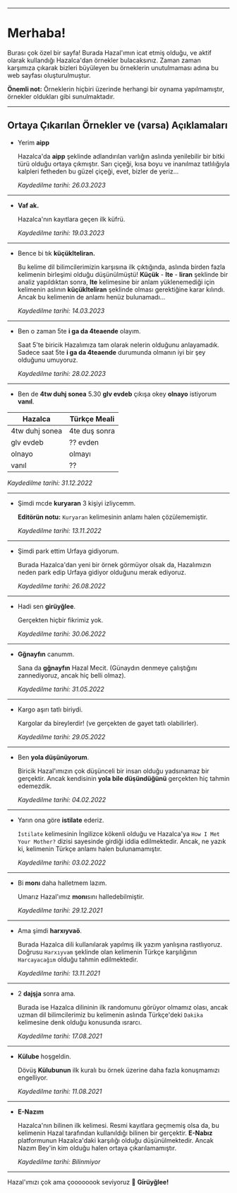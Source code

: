 ___________

# Merhaba!

Burası çok özel bir sayfa! Burada Hazal'ımın icat etmiş olduğu, ve aktif olarak kullandığı Hazalca'dan örnekler bulacaksınız. Zaman zaman karşımıza çıkarak bizleri büyüleyen bu örneklerin unutulmaması adına bu web sayfası oluşturulmuştur. 

**Önemli not:** Örneklerin hiçbiri üzerinde herhangi bir oynama yapılmamıştır, örnekler oldukları gibi sunulmaktadır. 

___________


## Ortaya Çıkarılan Örnekler ve (varsa) Açıklamaları

* Yerim **aipp**

    Hazalca'da **aipp** şeklinde adlandırılan varlığın aslında yenilebilir bir bitki türü olduğu ortaya çıkmıştır. Sarı çiçeği, kısa boyu ve inanılmaz tatlılığıyla kalpleri fetheden bu güzel çiçeği, evet, bizler de yeriz...


    _Kaydedilme tarihi: 26.03.2023_

___________

* **Vaf ak.**

    Hazalca'nın kayıtlara geçen ilk küfrü. 


    _Kaydedilme tarihi: 19.03.2023_

___________

* Bence bi tık **küçüklteliran.**

    Bu kelime dil bilimcilerimizin karşısına ilk çıktığında, aslında birden fazla kelimenin birleşimi olduğu düşünülmüştü! **Küçük** - **lte** - **liran** şeklinde bir analiz yapıldıktan sonra, **lte** kelimesine bir anlam yüklenemediği için kelimenin aslının **küçüklteliran** şeklinde olması gerektiğine karar kılındı. Ancak bu kelimenin de anlamı henüz bulunamadı...

    _Kaydedilme tarihi: 14.03.2023_

___________

* Ben o zaman 5te **i ga da 4teaende** olayım.

    Saat 5'te biricik Hazalımıza tam olarak nelerin olduğunu anlayamadık. Sadece saat 5te **i ga da 4teaende** durumunda olmanın iyi bir şey olduğunu umuyoruz.

    _Kaydedilme tarihi: 28.02.2023_

___________

* Ben de **4tw duhj sonea** 5.30 **glv evdeb** çıkışa okey **olnayo** istiyorum **vanıl**.


| Hazalca | Türkçe Meali |   
|---------|--------------|
| 4tw duhj sonea | 4te duş sonra |
| glv evdeb | ?? evden |
| olnayo | olmayı |
| vanıl | ?? |

_Kaydedilme tarihi: 31.12.2022_

___________


* Şimdi mcde **kuryaran** 3 kişiyi izliycemm.

    **Editörün notu:** `Kuryaran` kelimesinin anlamı halen çözülememiştir.

    _Kaydedilme tarihi: 13.11.2022_

___________


* Şimdi park ettim Urfaya gidiyorum.

    Burada Hazalca'dan yeni bir örnek görmüyor olsak da, Hazalımızın neden park edip Urfaya gidiyor olduğunu merak ediyoruz.

    _Kaydedilme tarihi: 26.08.2022_

___________


* Hadi sen **girüyğlee**.

    Gerçekten hiçbir fikrimiz yok.

    _Kaydedilme tarihi: 30.06.2022_

___________


* **Gğnayfın** canumm.

    Sana da **gğnayfın** Hazal Mecit. (Günaydın denmeye çalıştığını zannediyoruz, ancak hiç belli olmaz).

    _Kaydedilme tarihi: 31.05.2022_

___________


* Kargo aşırı tatlı biriydi.

    Kargolar da bireylerdir! (ve gerçekten de gayet tatlı olabilirler).

    _Kaydedilme tarihi: 29.05.2022_

___________


* Ben **yola düşünüyorum**.

    Biricik Hazal'ımızın çok düşünceli bir insan olduğu yadsınamaz bir gerçektir. Ancak kendisinin **yola bile düşündüğünü** gerçekten hiç tahmin edemezdik.

    _Kaydedilme tarihi: 04.02.2022_

___________


* Yarın ona göre **istilate** ederiz.

    `İstilate` kelimesinin İngilizce kökenli olduğu ve Hazalca'ya `How I Met Your Mother?` dizisi sayesinde girdiği iddia edilmektedir. Ancak, ne yazık ki, kelimenin Türkçe anlamı halen bulunamamıştır.

    _Kaydedilme tarihi: 03.02.2022_

___________


* Bi **monı** daha halletmem lazım.

    Umarız Hazal'ımız **monı**sını halledebilmiştir.


    _Kaydedilme tarihi: 29.12.2021_

___________


* Ama şimdi **harxıyvaö**.

    Burada Hazalca dili kullanılarak yapılmış ilk yazım yanlışına rastlıyoruz. Doğrusu `Harxıyvam` şeklinde olan kelimenin Türkçe karşılığının `Harcayacağım` olduğu tahmin edilmektedir.

    _Kaydedilme tarihi: 13.11.2021_

___________


* 2 **dajşja** sonra ama.

    Burada ise Hazalca dilininin ilk randomunu görüyor olmamız olası, ancak uzman dil bilimcilerimiz bu kelimenin aslında Türkçe'deki `Dakika` kelimesine denk olduğu konusunda ısrarcı.

    _Kaydedilme tarihi: 17.08.2021_

___________


* **Külube** hoşgeldin.

    Dövüş **Külubunun** ilk kuralı bu örnek üzerine daha fazla konuşmamızı engelliyor.

    _Kaydedilme tarihi: 11.08.2021_

___________


* **E-Nazım**

    Hazalca'nın bilinen ilk kelimesi. Resmi kayıtlara geçmemiş olsa da, bu kelimenin Hazal tarafından kullanıldığı bilinen bir gerçektir. **E-Nabız** platformunun Hazalca'daki karşılığı olduğu düşünülmektedir. Ancak Nazım Bey'in kim olduğu halen ortaya çıkarılamamıştır.

    _Kaydedilme tarihi: Bilinmiyor_

___________








Hazal'ımızı çok ama çoooooook seviyoruz :yellow_heart: **Girüyğlee!**